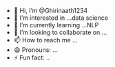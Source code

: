 - 👋 Hi, I’m @Ghirinaath1234
- 👀 I’m interested in ...data science
- 🌱 I’m currently learning ...NLP
- 💞️ I’m looking to collaborate on ...
- 📫 How to reach me ...
- 😄 Pronouns: ...
- ⚡ Fun fact: ..

<!---
Ghirinaath1234/Ghirinaath1234 is a ✨ special ✨ repository because its `README.md` (this file) appears on your GitHub profile.
You can click the Preview link to take a look at your changes.
--->
